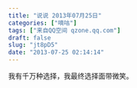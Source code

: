 ```yaml
---
title: "说说 2013年07月25日"
categories: ["嘀咕"]
tags: ["来自QQ空间 qzone.qq.com"]
draft: false
slug: "jt8pD5"
date: "2013-07-25 02:14:14"
---
```


我有千万种选择，我最终选择面带微笑。
